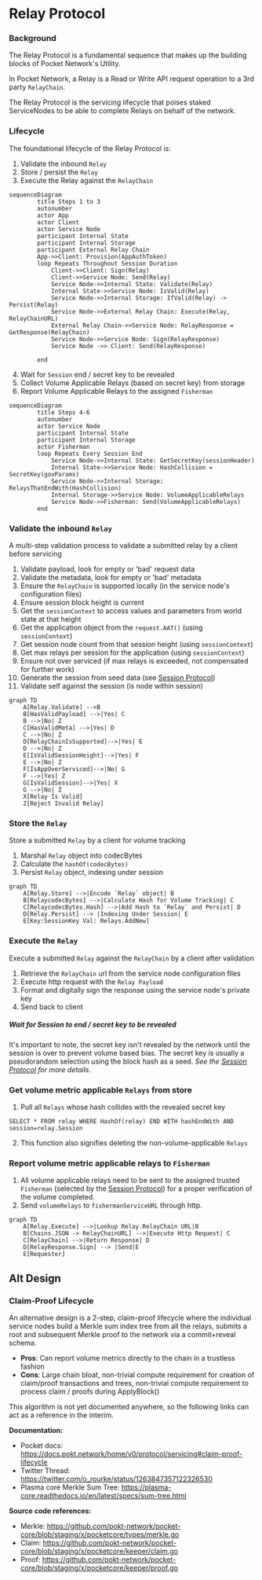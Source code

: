 # Relay Protocol

### Background

The Relay Protocol is a fundamental sequence that makes up the building blocks of Pocket Network's Utility.

In Pocket Network, a Relay is a Read or Write API request operation to a 3rd party `RelayChain`.

The Relay Protocol is the servicing lifecycle that poises staked ServiceNodes to be able to complete
Relays on behalf of the network.

### Lifecycle

The foundational lifecycle of the Relay Protocol is:

1. Validate the inbound `Relay`
2. Store / persist the `Relay`
3. Execute the Relay against the `RelayChain`

```mermaid
sequenceDiagram
	    title Steps 1 to 3
	    autonumber
	    actor App
	    actor Client
	    actor Service Node
        participant Internal State
        participant Internal Storage
        participant External Relay Chain
	    App->>Client: Provision(AppAuthToken)
	    loop Repeats Throughout Session Duration
            Client->>Client: Sign(Relay)
	        Client->>Service Node: Send(Relay)
	        Service Node->>Internal State: Validate(Relay)
            Internal State->>Service Node: IsValid(Relay)
	        Service Node->>Internal Storage: IfValid(Relay) -> Persist(Relay)
	        Service Node->>External Relay Chain: Execute(Relay, RelayChainURL)
            External Relay Chain->>Service Node: RelayResponse = GetResponse(RelayChain)
            Service Node->>Service Node: Sign(RelayResponse)
            Service Node ->> Client: Send(RelayResponse)

	    end
```

4. Wait for `Session` end / secret key to be revealed
5. Collect Volume Applicable Relays (based on secret key) from storage
6. Report Volume Applicable Relays to the assigned `Fisherman`

```mermaid
sequenceDiagram
	    title Steps 4-6
	    autonumber
	    actor Service Node
        participant Internal State
        participant Internal Storage
        actor Fisherman
	    loop Repeats Every Session End
	        Service Node->>Internal State: GetSecretKey(sessionHeader)
            Internal State->>Service Node: HashCollision = SecretKey(govParams)
	        Service Node->>Internal Storage: RelaysThatEndWith(HashCollision)
            Internal Storage->>Service Node: VolumeApplicableRelays
            Service Node->>Fisherman: Send(VolumeApplicableRelays)
	    end
```

### Validate the inbound `Relay`

A multi-step validation process to validate a submitted relay by a client before servicing

1. Validate payload, look for empty or 'bad' request data
2. Validate the metadata, look for empty or 'bad' metadata
3. Ensure the `RelayChain` is supported locally (in the service node's configuration files)
4. Ensure session block height is current
5. Get the `sessionContext` to access values and parameters from world state at that height
6. Get the application object from the `request.AAT()` (using `sessionContext`)
7. Get session node count from that session height (using `sessionContext`)
8. Get max relays per session for the application (using `sessionContext`)
9. Ensure not over serviced (if max relays is exceeded, not compensated for further work)
10. Generate the session from seed data (see [Session Protocol](https://github.com/pokt-network/pocket/blob/main/utility/doc/PROTOCOLS.md))
11. Validate self against the session (is node within session)

```mermaid
graph TD
    A[Relay.Validate] -->B
    B[HasValidPayload] -->|Yes| C
    B -->|No| Z
    C[HasValidMeta] -->|Yes| D
    C -->|No| Z
    D[RelayChainIsSupported]-->|Yes| E
    D -->|No| Z
    E[IsValidSessionHeight]-->|Yes| F
    E -->|No| Z
    F[IsAppOverServiced]-->|No| G
    F -->|Yes| Z
    G[IsValidSession]-->|Yes| X
    G -->|No| Z
    X[Relay Is Valid]
    Z[Reject Invalid Relay]
```

### Store the `Relay`

Store a submitted `Relay` by a client for volume tracking

1. Marshal `Relay` object into codecBytes
2. Calculate the `hashOf(codecBytes)` <needed for volume tracking>
3. Persist `Relay` object, indexing under session

```mermaid
graph TD
    A[Relay.Store] -->|Encode `Relay` object| B
    B[RelaycodecBytes] -->|Calculate Hash for Volume Tracking| C
    C[RelaycodecBytes.Hash] -->|Add Hash to `Relay` and Persist| D
    D[Relay.Persist] --> |Indexing Under Session| E
    E[Key:SessionKey Val: Relays.AddNew]
```

### Execute the `Relay`

Execute a submitted `Relay` against the `RelayChain` by a client after validation

1. Retrieve the `RelayChain` url from the service node configuration files
2. Execute http request with the `Relay Payload`
3. Format and digitally sign the response using the service node's private key
4. Send back to client

##### Wait for Session to end / secret key to be revealed

It's important to note, the secret key isn't revealed by the network until the session is over
to prevent volume based bias. The secret key is usually a pseudorandom selection using the block hash as a seed.
_See the [Session Protocol](https://github.com/pokt-network/pocket/blob/main/utility/doc/PROTOCOLS.md) for more details._

### Get volume metric applicable `Relays` from store

1. Pull all `Relays` whose hash collides with the revealed secret key

`SELECT * FROM relay WHERE HashOf(relay) END WITH hashEndWith AND session=relay.Session`

2. This function also signifies deleting the non-volume-applicable `Relays`

### Report volume metric applicable relays to `Fisherman`

1. All volume applicable relays need to be sent to the assigned trusted `Fisherman` (selected by the [Session Protocol](https://github.com/pokt-network/pocket/blob/main/utility/doc/PROTOCOLS.md)) for a proper verification of the volume completed.
2. Send `volumeRelays` to `fishermanServiceURL` through http.

```mermaid
graph TD
    A[Relay.Execute] -->|Lookup Relay.RelayChain URL|B
    B[Chains.JSON -> RelayChainURL] -->|Execute Http Request| C
    C[RelayChain] -->|Return Response| D
    D[RelayResponse.Sign] --> |Send|E
    E[Requester]
```

## Alt Design

### Claim-Proof Lifecycle

An alternative design is a 2-step, claim-proof lifecycle where the individual service nodes
build a Merkle sum index tree from all the relays, submits a root and subsequent Merkle proof to the
network via a commit+reveal schema.

- **Pros**: Can report volume metrics directly to the chain in a trustless fashion
- **Cons**: Large chain bloat, non-trivial compute requirement for creation of claim/proof transactions and trees,
  non-trivial compute requirement to process claim / proofs during ApplyBlock()

This algorithm is not yet documented anywhere, so the following links can act as a reference in the interim.

**Documentation:**

- Pocket docs: https://docs.pokt.network/home/v0/protocol/servicing#claim-proof-lifecycle
- Twitter Thread: https://twitter.com/o_rourke/status/1263847357122326530
- Plasma core Merkle Sum Tree: https://plasma-core.readthedocs.io/en/latest/specs/sum-tree.html

**Source code references:**

- Merkle: https://github.com/pokt-network/pocket-core/blob/staging/x/pocketcore/types/merkle.go
- Claim: https://github.com/pokt-network/pocket-core/blob/staging/x/pocketcore/keeper/claim.go
- Proof: https://github.com/pokt-network/pocket-core/blob/staging/x/pocketcore/keeper/proof.go

<!-- GITHUB_WIKI: utility/relay_protocol -->

